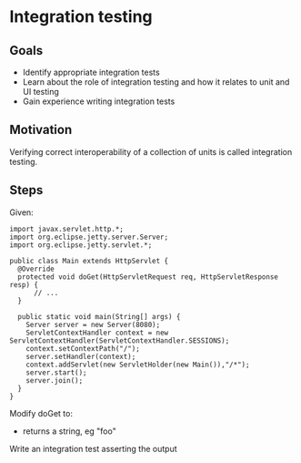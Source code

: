 # Integration testing

## Goals

* Identify appropriate integration tests
* Learn about the role of integration testing and how it relates to unit and UI testing
* Gain experience writing integration tests

## Motivation

Verifying correct interoperability of a collection of units is called integration testing.

## Steps

Given:

```
import javax.servlet.http.*;
import org.eclipse.jetty.server.Server;
import org.eclipse.jetty.servlet.*;

public class Main extends HttpServlet {
  @Override
  protected void doGet(HttpServletRequest req, HttpServletResponse resp) {
      // ...
  }

  public static void main(String[] args) {
    Server server = new Server(8080);
    ServletContextHandler context = new ServletContextHandler(ServletContextHandler.SESSIONS);
    context.setContextPath("/");
    server.setHandler(context);
    context.addServlet(new ServletHolder(new Main()),"/*");
    server.start();
    server.join();
  }
}
```

Modify doGet to:
* returns a string, eg "foo"

Write an integration test asserting the output
